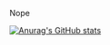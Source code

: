 Nope


[![Anurag's GitHub stats](https://github-readme-stats.vercel.app/api?username=fake-era)](https://github.com/anuraghazra/github-readme-stats)
